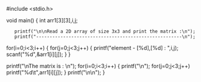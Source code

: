 #include <stdio.h>

void main()
{
  int arr1[3][3],i,j;
  
       printf("\n\nRead a 2D array of size 3x3 and print the matrix :\n");
       printf("------------------------------------------------------\n");  
  
 
   
  for(i=0;i<3;i++)
  {
      for(j=0;j<3;j++)
      {
	      printf("element - [%d],[%d] : ",i,j);
	      scanf("%d",&arr1[i][j]);
      }
  }  
 
 printf("\nThe matrix is : \n");
  for(i=0;i<3;i++)
  {
      printf("\n");
      for(j=0;j<3;j++)
           printf("%d\t",arr1[i][j]);
  }
 printf("\n\n");
}
